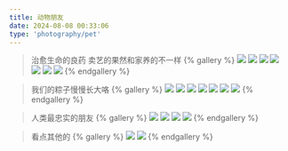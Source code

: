```yaml
---
title: 动物朋友
date: 2024-08-08 00:33:06
type: 'photography/pet'
---
```


> 治愈生命的良药
> 卖艺的果然和家养的不一样
{% gallery %}
![](https://fredq.oss-cn-nanjing.aliyuncs.com/photography/cat2.jpg)
![](https://fredq.oss-cn-nanjing.aliyuncs.com/photography/cat3.jpg)
![](https://fredq.oss-cn-nanjing.aliyuncs.com/photography/cat1.jpg)
![](https://fredq.oss-cn-nanjing.aliyuncs.com/photography/cat6.jpg)
![](https://fredq.oss-cn-nanjing.aliyuncs.com/photography/cat4.jpg)
![](https://fredq.oss-cn-nanjing.aliyuncs.com/photography/cat5.jpg)
![](https://fredq.oss-cn-nanjing.aliyuncs.com/photography/cat7.jpg)
{% endgallery %}

> 我们的粽子慢慢长大咯
{% gallery %}
![](https://fredq.oss-cn-nanjing.aliyuncs.com/photography/zz7.jpg)
![](https://fredq.oss-cn-nanjing.aliyuncs.com/photography/zz6.jpg)
![](https://fredq.oss-cn-nanjing.aliyuncs.com/photography/zz1.jpg)
![](https://fredq.oss-cn-nanjing.aliyuncs.com/photography/zz3.jpg)
![](https://fredq.oss-cn-nanjing.aliyuncs.com/photography/zz4.jpg)
![](https://fredq.oss-cn-nanjing.aliyuncs.com/photography/zz2.jpg)
![](https://fredq.oss-cn-nanjing.aliyuncs.com/photography/zz5.jpg)
{% endgallery %}

> 人类最忠实的朋友
{% gallery %}
![](https://fredq.oss-cn-nanjing.aliyuncs.com/photography/dog1.jpg)
![](https://fredq.oss-cn-nanjing.aliyuncs.com/photography/dog2.jpg)
![](https://fredq.oss-cn-nanjing.aliyuncs.com/photography/dog3.jpg)
![](https://fredq.oss-cn-nanjing.aliyuncs.com/photography/dog4.jpg)
{% endgallery %}

> 看点其他的
{% gallery %}
![](https://fredq.oss-cn-nanjing.aliyuncs.com/photography/goose1.jpg)
![](https://fredq.oss-cn-nanjing.aliyuncs.com/photography/osprey.jpg)
{% endgallery %}

<!-- > 看他们俩
<video width="800px" controls>
  <source src="https://fredq.oss-cn-nanjing.aliyuncs.com/photography/cat_video.mp4">
  Your browser does not support the video tag.
</video> -->